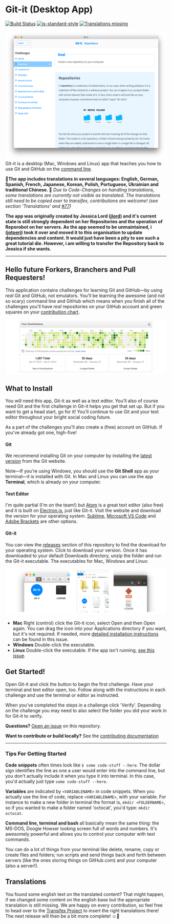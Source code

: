 # Git-it (Desktop App)

[![Build Status](https://travis-ci.org/Git-it-App/git-it-electron.svg?branch=main)](https://travis-ci.org/Git-it-App/git-it-electron) [![js-standard-style](https://img.shields.io/badge/code%20style-standard-brightgreen.svg)](http://standardjs.com/) [![Translations missing](https://img.shields.io/badge/translations-missing%3A_fr_es_ja_ko_pt_uk_zh-critical)](https://www.transifex.com/git-it/git-it-electron)

![The app](assets/screenshots/app.png)
Git-it is a desktop (Mac, Windows and Linux) app that teaches you how to use Git and GitHub on the [command line](https://en.wikipedia.org/wiki/Command-line_interface).

**🚩The app includes translations in several languages: English, German, Spanish, French, Japanese, Korean, Polish, Portuguese, Ukrainian and traditional Chinese. 🚩**
_Due to Code-Changes on handling translations, some translations are currently not visible as translated. The translations still need to be copied over to transifex, contributions are welcome! (see section 'Translations' and [#77](https://github.com/Git-it-App/git-it-electron/issues/77))_

**The app was originally created by Jessica Lord ([jlord](https://github.com/jlord)) and it's current state is still strongly dependent on her Repositories and the operation of Reporobot on her servers. As the app seemed to be unmaintained, i ([jotoeri](https://github.com/jotoeri)) took it over and moved it to this organisation to update dependencies and content. It would just have been a pity to see such a great tutorial die. However, i am willing to transfer the Repository back to Jessica if she wants.**

---
## Hello future Forkers, Branchers and Pull Requesters!

This application contains challenges for learning Git and GitHub—by using _real_ Git and GitHub, not emulators. You'll be learning the awesome (and not so scary) command line and GitHub which means when you finish all of the challenges you'll have _real_ repositories on your GitHub account and green squares on your [contribution chart](https://github.com/blog/1360-introducing-contributions).

![contributions](assets/screenshots/ghcc.png)

## What to Install

You will need this app, Git-it as well as a text editor. You'll also of course need Git and the first challenge in Git-it helps you get that set up. But if you want to get a head start, go for it! You'll continue to use Git and your text editor throughout your bright social coding future.

As a part of the challenges you'll also create a (free) account on GitHub. If you've already got one, high-five!

#### Git

We recommend installing Git on your computer by installing the [latest version](https://git-scm.com/downloads) from the Git website.

Note—If you're using Windows, you should use the **Git Shell** app as your terminal—it is installed with Git. In Mac and Linux you can use the app **Terminal**, which is already on your computer.

#### Text Editor

I'm quite partial (I'm on the team!) but [Atom](http://atom.io) is a great text editor (also free) and it is built on [Electron.js](http://electron.atom.io), just like Git-it. Visit the website and download the version for your operating system. [Sublime](https://www.sublimetext.com), [Microsoft VS Code](https://code.visualstudio.com) and [Adobe Brackets](http://brackets.io) are other options.

#### Git-it

You can view the [releases](http://github.com/Git-it-App/git-it-electron/releases) section of this repository to find the download for your operating system. Click to download your version. Once it has downloaded to your default Downloads directory, unzip the folder and run the Git-it executable. The executables for Mac, Windows and Linux:

![executables](assets/screenshots/install.png)

- **Mac** Right (control) click the Git-it icon, select Open and then Open again. You can drag the icon into your Applications directory if you want, but it's not required. If needed, more [detailed installation instructions](https://github.com/jlord/git-it-electron/issues/121#issue-149747488) can be found in this issue.
- **Windows** Double-click the executable.
- **Linux** Double-click the executable. If the app isn't running, [see this issue](https://github.com/jlord/git-it-electron/issues/182).

## Get Started!

Open Git-it and click the button to begin the first challenge. Have your terminal and text editor open, too. Follow along with the instructions in each challenge and use the terminal or editor as instructed.

When you've completed the steps in a challenge click 'Verify'. Depending on the challenge you may need to also select the folder you did your work in for Git-it to verify.

**Questions?** [Open an issue](http://github.com/Git-it-App/git-it-electron/issues/new) on this repository.

**Want to contribute or build locally?** See the [contributing documentation](CONTRIBUTING.md)

---

### Tips For Getting Started

**Code snippets** often times look like `$ some code-stuff --here`. The dollar sign identifies the line as one a user would enter into the command line, but you don't actually include it when you type it into terminal. In this case, you'd actually just type `some code-stuff --here`.

**Variables** are indicated by `<VARIABLENAME>` in code snippets. When you actually use the line of code, replace `<VARIABLENAME>`, with your variable. For instance to make a new folder in terminal the format is, `mkdir <FOLDERNAME>`, so if you wanted to make a folder named 'octocat', you'd type: `mkdir octocat`.

**Command line, terminal and bash** all basically mean the same thing: the MS-DOS, Doogie Howser looking screen full of words and numbers. It's awesomely powerful and allows you to control your computer with text commands.

You can do a lot of things from your terminal like delete, rename, copy or create files and folders; run scripts and send things back and forth between servers (like the ones storing things on GitHub.com) and your computer (also a server!).

## Translations
You found some english text on the translated content? That might happen, if we changed some content on the english base but the appropriate translation is still missing. We are happy on every contribution, so feel free to head over to the [Transifex Project](https://www.transifex.com/git-it/git-it-electron) to insert the right translations there! The next release will then be a bit more complete! :relaxed::tada:
